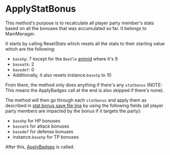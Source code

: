 # ApplyStatBonus
This method's purpose is to recalculate all player party member's stats based on all the bonuses that was accumulated so far. It belongs to MainManager.

It starts by calling ResetStats which resets all the stats to their starting value which are the following:

- `basehp`: 7 except for the `Beetle` [animid](../Enums%20and%20IDs/AnimIDs.md) where it's 9
- `baseatk`: 2
- `basedef`: 0
- Additionally, it also resets instance.`basetp` to 10

From there, the method only does anything if there's any `statbonus` (NOTE: This means the ApplyBadges call at the end is also skipped if there's none).

The method will then go through each `statbonus` and apply them as described in [stat bonus save file line](../External%20data%20format/Save%20File.md#line-10-array-line-stats-bonuses) by using the following fields (all player party members are impacted by the bonus if it targets the party):

- `basehp` for HP bonuses
- `baseatk` for attack bonuses
- `basedef` for defense bonuses
- instance.`basetp` for TP bonuses

After this, [ApplyBadges](ApplyBadges.md) is called.
